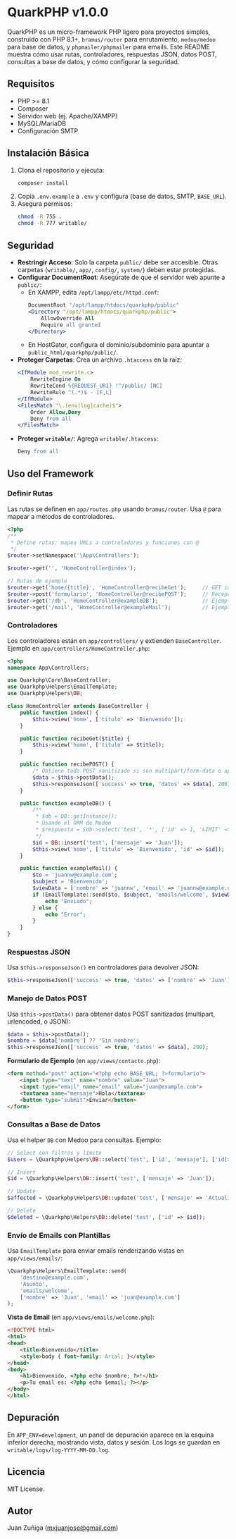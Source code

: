 # QuarkPHP v1.0.0

QuarkPHP es un micro-framework PHP ligero para proyectos simples, construido con PHP 8.1+, `bramus/router` para enrutamiento, `medoo/medoo` para base de datos, y `phpmailer/phpmailer` para emails. Este README muestra cómo usar rutas, controladores, respuestas JSON, datos POST, consultas a base de datos, y cómo configurar la seguridad.

## Requisitos

- PHP >= 8.1
- Composer
- Servidor web (ej. Apache/XAMPP)
- MySQL/MariaDB
- Configuración SMTP

## Instalación Básica

1. Clona el repositorio y ejecuta:
   ```bash
   composer install
   ```
2. Copia `.env.example` a `.env` y configura (base de datos, SMTP, `BASE_URL`).
3. Asegura permisos:
   ```bash
   chmod -R 755 .
   chmod -R 777 writable/
   ```

## Seguridad

- **Restringir Acceso**: Solo la carpeta `public/` debe ser accesible. Otras carpetas (`writable/`, `app/`, `config/`, `system/`) deben estar protegidas.
- **Configurar DocumentRoot**: Asegúrate de que el servidor web apunte a `public/`:
  - En XAMPP, edita `/opt/lampp/etc/httpd.conf`:
    ```apache
    DocumentRoot "/opt/lampp/htdocs/quarkphp/public"
    <Directory "/opt/lampp/htdocs/quarkphp/public">
        AllowOverride All
        Require all granted
    </Directory>
    ```
  - En HostGator, configura el dominio/subdominio para apuntar a `public_html/quarkphp/public/`.
- **Proteger Carpetas**: Crea un archivo `.htaccess` en la raíz:
  ```apache
  <IfModule mod_rewrite.c>
      RewriteEngine On
      RewriteCond %{REQUEST_URI} !^/public/ [NC]
      RewriteRule ^(.*)$ - [F,L]
  </IfModule>
  <FilesMatch "\.(env|log|cache)$">
      Order Allow,Deny
      Deny from all
  </FilesMatch>
  ```
- **Proteger `writable/`**: Agrega `writable/.htaccess`:
  ```apache
  Deny from all
  ```

## Uso del Framework

### Definir Rutas

Las rutas se definen en `app/routes.php` usando `bramus/router`. Usa `@` para mapear a métodos de controladores.

```php
<?php
/**
 * Define rutas: mapea URLs a controladores y funciones con @
 */
$router->setNamespace('\App\Controllers');

$router->get('', 'HomeController@index');

// Rutas de ejemplo
$router->get('home/{title}', 'HomeController@recibeGet');     // GET con parámetro
$router->post('formulario', 'HomeController@recibePOST');     // Recepción de datos y envío JSON
$router->get('/db', 'HomeController@exampleDB');              // Ejemplo de conexión con DB
$router->get('/mail', 'HomeController@exampleMail');          // Ejemplo de envío de correo con plantilla
```

### Controladores

Los controladores están en `app/controllers/` y extienden `BaseController`. Ejemplo en `app/controllers/HomeController.php`:

```php
<?php
namespace App\Controllers;

use Quarkphp\Core\BaseController;
use Quarkphp\Helpers\EmailTemplate;
use Quarkphp\Helpers\DB;

class HomeController extends BaseController {
    public function index() {
        $this->view('home', ['titulo' => 'Bienvenido']);
    }

    public function recibeGet($title) {
        $this->view('home', ['titulo' => $title]);
    }

    public function recibePOST() {
        /* Obtiene todo POST sanitizado si son multipart/form-data o application/x-www-form-urlencoded */
        $data = $this->postData();
        $this->responseJson(['success' => true, 'datos' => $data], 200);
    }

    public function exampleDB() {
        /**
         * $db = DB::getInstance();
         * Usando el ORM de Medoo
         * $respuesta = $db->select('test', '*', ['id' => 1, 'LIMIT' => 10]);
         */
        $id = DB::insert('test', ['mensaje' => 'Juan']);
        $this->view('home', ['titulo' => 'Bienvenido', 'id' => $id]);
    }

    public function exampleMail() {
        $to = 'juannw@example.com';
        $subject = 'Bienvenido';
        $viewData = ['nombre' => 'juannw', 'email' => 'juannw@example.com'];
        if (EmailTemplate::send($to, $subject, 'emails/welcome', $viewData)) {
            echo "Enviado";
        } else {
            echo "Error";
        }
    }
}
```

### Respuestas JSON

Usa `$this->responseJson()` en controladores para devolver JSON:

```php
$this->responseJson(['success' => true, 'datos' => ['nombre' => 'Juan']], 200);
```

### Manejo de Datos POST

Usa `$this->postData()` para obtener datos POST sanitizados (multipart, urlencoded, o JSON):

```php
$data = $this->postData();
$nombre = $data['nombre'] ?? 'Sin nombre';
$this->responseJson(['success' => true, 'datos' => $data], 200);
```

**Formulario de Ejemplo** (en `app/views/contacto.php`):

```html
<form method="post" action="<?php echo BASE_URL; ?>formulario">
    <input type="text" name="nombre" value="Juan">
    <input type="email" name="email" value="juan@example.com">
    <textarea name="mensaje">Hola</textarea>
    <button type="submit">Enviar</button>
</form>
```

### Consultas a Base de Datos

Usa el helper `DB` con Medoo para consultas. Ejemplo:

```php
// Select con filtros y límite
$users = \Quarkphp\Helpers\DB::select('test', ['id', 'mensaje'], ['id[>]' => 0], 10);

// Insert
$id = \Quarkphp\Helpers\DB::insert('test', ['mensaje' => 'Juan']);

// Update
$affected = \Quarkphp\Helpers\DB::update('test', ['mensaje' => 'Actualizado'], ['id' => $id]);

// Delete
$deleted = \Quarkphp\Helpers\DB::delete('test', ['id' => $id]);
```

### Envío de Emails con Plantillas

Usa `EmailTemplate` para enviar emails renderizando vistas en `app/views/emails/`:

```php
\Quarkphp\Helpers\EmailTemplate::send(
    'destino@example.com',
    'Asunto',
    'emails/welcome',
    ['nombre' => 'Juan', 'email' => 'juan@example.com']
);
```

**Vista de Email** (en `app/views/emails/welcome.php`):

```html
<!DOCTYPE html>
<html>
<head>
    <title>Bienvenido</title>
    <style>body { font-family: Arial; }</style>
</head>
<body>
    <h1>Bienvenido, <?php echo $nombre; ?>!</h1>
    <p>Tu email es: <?php echo $email; ?></p>
</body>
</html>
```

## Depuración

En `APP_ENV=development`, un panel de depuración aparece en la esquina inferior derecha, mostrando vista, datos y sesión. Los logs se guardan en `writable/logs/log-YYYY-MM-DD.log`.

## Licencia

MIT License.

## Autor

Juan Zuñiga (mxjuanjose@gmail.com)
